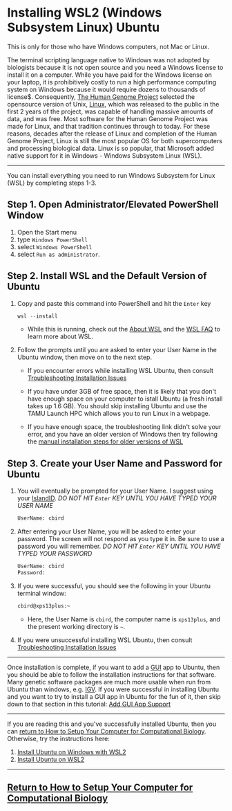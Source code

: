 # Installing WSL2 (Windows Subsystem Linux) Ubuntu 

This is only for those who have Windows computers, not Mac or Linux. 

The terminal scripting language native to Windows was not adopted by biologists because it is not open source and you need a Windows license to install it on a computer.  While you have paid for the Windows license on your laptop, it is prohibitively costly to run a high performance computing system on Windows because it would require dozens to thousands of license$. Consequently, [The Human Genome Project](https://www.genome.gov/human-genome-project) selected the opensource version of Unix, [Linux](https://en.wikipedia.org/wiki/Linux), which was released to the public in the first 2 years of the project, was capable of handling massive amounts of data, and was free.  Most software for the Human Genome Project was made for Linux, and that tradition continues through to today.   For these reasons, decades after the release of Linux and completion of the Human Genome Project, Linux is still the most popular OS for both supercomputers and processing biological data.  Linux is so popular, that Microsoft added native support for it in Windows - Windows Subsystem Linux (WSL). 

---

You can install everything you need to run Windows Subsystem for Linux (WSL) by completing steps 1-3.

## Step 1. Open Administrator/Elevated PowerShell Window

1. Open the Start menu
2. type `Windows PowerShell`
3. select `Windows PowerShell`
4. select `Run as administrator`.

## Step 2. Install WSL and the Default Version of Ubuntu

1. Copy and paste this command into PowerShell and hit the `Enter` key

   ```powershell
   wsl --install
   ```

   * While this is running, check out the [About WSL](https://learn.microsoft.com/en-us/windows/wsl/about) and the [WSL FAQ](https://learn.microsoft.com/en-us/windows/wsl/faq) to learn more about WSL.

2. Follow the prompts until you are asked to enter your User Name in the Ubuntu window, then move on to the next step.

   * If you encounter errors while installing WSL Ubuntu, then consult [Troubleshooting Installation Issues](https://learn.microsoft.com/en-us/windows/wsl/troubleshooting#installation-issues)

   * If you have under 3GB of free space, then it is likely that you don't have enough space on your computer to istall Ubuntu (a fresh install takes up 1.6 GB). You should skip installing Ubuntu and use the TAMU Launch HPC which allows you to run Linux in a webpage.
  
   * If you have enough space, the troubleshooting link didn't solve your error, and you have an older version of Windows then try following the [manual installation steps for older versions of WSL](https://learn.microsoft.com/en-us/windows/wsl/install-manual)

## Step 3.  Create your User Name and Password for Ubuntu

1. You will eventually be prompted for your User Name. I suggest using your [IslandID](https://islandid.tamucc.edu/identity/self-service/tcc/forgotuserid.jsf).  _DO NOT HIT `Enter` KEY UNTIL YOU HAVE TYPED YOUR USER NAME_

   ```bash
   UserName: cbird
   ```
   
3. After entering your User Name, you will be asked to enter your password.  The screen will not respond as you type it in.  Be sure to use a password you will remember. _DO NOT HIT `Enter` KEY UNTIL YOU HAVE TYPED YOUR PASSWORD_

   ```bash
   UserName: cbird
   Password:
   ```

5. If you were successful, you should see the following in your Ubuntu terminal window:

   ```bash
   cbird@xps13plus:~
   ```

   * Here, the User Name is `cbird`, the computer name is `xps13plus`, and the present working directory is `~`.
 
6. If you were unsuccessful installing WSL Ubuntu, then consult [Troubleshooting Installation Issues](https://learn.microsoft.com/en-us/windows/wsl/troubleshooting#installation-issues)

---

Once installation is complete, if you want to add a [GUI](https://en.wikipedia.org/wiki/Graphical_user_interface) app to Ubuntu, then you should be able to follow the installation instructions for that software.  Many genetic software packages are much more usable when run from Ubuntu than windows, e.g. [IGV](https://igv.org/doc/desktop/). If you were successful in installing Ubuntu and you want to try to install a GUI app in Ubuntu for the fun of it, then skip down to that section in this tutorial: [Add GUI App Support](https://learn.microsoft.com/en-us/windows/wsl/tutorials/gui-apps)

---

If you are reading this and you've successfully installed Ubuntu, then you can [return to How to Setup Your Computer for Computational Biology](https://github.com/tamucc-comp-bio/how_to/blob/main/howto_setup_computer.md).  Otherwise, try the instructions here:

1. [Install Ubuntu on Windows with WSL2](https://learn.microsoft.com/en-us/windows/wsl/install)
2. [Install Ubuntu on WSL2](https://canonical-ubuntu-wsl.readthedocs-hosted.com/en/latest/guides/install-ubuntu-wsl2/)

---

## [Return to How to Setup Your Computer for Computational Biology](https://github.com/tamucc-comp-bio/how_to/blob/main/howto_setup_computer.md)

